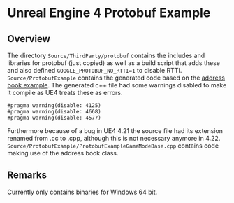 # Unreal Engine 4 Protobuf Example

## Overview
The directory `Source/ThirdParty/protobuf` contains the includes and libraries for protobuf (just copied) as well as a build script that adds these and also defined `GOOGLE_PROTOBUF_NO_RTTI=1` to disable RTTI. `Source/ProtobufExample` contains the generated code based on the [address book example](https://github.com/protocolbuffers/protobuf/blob/master/examples/addressbook.proto). The generated c++ file had some warnings disabled to make it compile as UE4 treats these as errors. 

```
#pragma warning(disable: 4125)
#pragma warning(disable: 4668)
#pragma warning(disable: 4577)
```

Furthermore because of a bug in UE4 4.21 the source file had its extension renamed from .cc to .cpp, although this is not necessary anymore in 4.22. `Source/ProtobufExample/ProtobufExampleGameModeBase.cpp` contains code making use of the address book class.

## Remarks
Currently only contains binaries for Windows 64 bit.